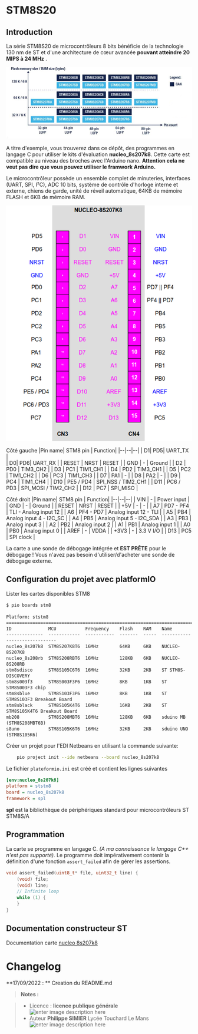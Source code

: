 ﻿# STM8S20

## Introduction
La série STM8S20 de microcontrôleurs 8 bits bénéficie de la technologie 130 nm de ST et d'une architecture de cœur avancée **pouvant atteindre 20 MIPS à 24 MHz** .

![Gamme STM8S20](/gamme_STM8S20.png)

A titre d'exemple, vous trouverez dans ce dépôt, des programmes en langage C pour utiliser le kits d'évaluation **nucleo_8s207k8**.
Cette carte est compatible au niveau des broches avec l'Arduino nano. **Attention cela ne veut pas dire que vous pouvez utiliser le framwork Arduino.**  

Le microcontrôleur possède un ensemble complet de minuteries, interfaces (UART, SPI, I²C), ADC 10 bits, système de contrôle d'horloge interne et externe, chiens de garde, unité de réveil automatique, 64KB de mémoire FLASH et 6KB de mémoire RAM. 

![brochage NUCLEO-8S207K8](/brochage_NUCLEO-8S207K8.png)

Côté gauche
|Pin name| STM8 pin | Function|
|--|--|--|
| D1|  PD5|  UART_TX  |  
| D0|  PD6|  UART_RX |
| RESET | NRST | RESET |
| GND  | - | Ground |
| D2 | PD0 | TIM3_CH2 |
| D3 | PC1 | TIM1_CH1 |
| D4 | PD2 | TIM3_CH1 |
| D5 | PC2 | TIM1_CH2 |
| D6 | PC3 | TIM1_CH3 |
| D7 | PA1 | - |
| D8 | PA2 | - |
| D9 | PC4 | TIM1_CH4 |
| D10 | PE5 / PD4 | SPI_NSS / TIM2_CH1 |
| D11 | PC6 / PD3 | SPI_MOSI / TIM2_CH2 |
| D12 | PC7 | SPI_MISO |

Côté droit
|Pin name| STM8 pin | Function|
|--|--|--|
| VIN |  - | Power input |
| GND | - | Ground |
| RESET | NRST | RESET |
| +5V | - | - |
| A7 | PD7 - PF4 | TLI - Analog input 12 |
| A6 | PF4 - PD7 |  Analog input 12 - TLI |
| A5 | PB4 | Analog input 4 - I2C_SC |
| A4 | PB5 | Analog input 5 - I2C_SDA |
| A3 | PB3 | Analog input 3 |
| A2 | PB2 | Analog input 2 |
| A1 | PB1 | Analog input 1 |
| A0 | PB0 | Analog input 0 |
| AREF | - | VDDA |
| +3V3 | - | 3.3 V I/O |
| D13 | PC5 | SPI clock |

La carte a une sonde de débogage intégrée et **EST PRÊTE** pour le débogage ! Vous n'avez pas besoin d'utiliser/d'acheter une sonde de débogage externe.

## Configuration du projet avec platformIO
Lister les cartes disponibles STM8
```
$ pio boards stm8

Platform: ststm8
=========================================================================================
ID              MCU           Frequency    Flash    RAM    Name
--------------  ------------  -----------  -------  -----  ------------------------------
nucleo_8s207k8  STM8S207K8T6  16MHz        64KB     6KB    NUCLEO-8S207K8
nucleo_8s208rb  STM8S208RBT6  16MHz        128KB    6KB    NUCLEO-8S208RB
stm8sdisco      STM8S105C6T6  16MHz        32KB     2KB    ST STM8S-DISCOVERY
stm8s003f3      STM8S003F3P6  16MHz        8KB      1KB    ST STM8S003F3 chip
stm8sblue       STM8S103F3P6  16MHz        8KB      1KB    ST STM8S103F3 Breakout Board
stm8sblack      STM8S105K4T6  16MHz        16KB     2KB    ST STM8S105K4T6 Breakout Board
mb208           STM8S208MBT6  16MHz        128KB    6KB    sduino MB (STM8S208MBT6B)
s8uno           STM8S105K6T6  16MHz        32KB     2KB    sduino UNO (STM8S105K6)

```

Créer un projet pour l'EDI Netbeans en utilisant la commande suivante:
```bash
	pio project init --ide netbeans --board nucleo_8s207k8
```
Le fichier `plateformio.ini` est créé et contient les lignes suivantes
```ini
[env:nucleo_8s207k8]
platform = ststm8
board = nucleo_8s207k8
framework = spl
``` 
**spl** est la bibliothèque de périphériques standard pour microcontrôleurs ST STM8S/A

## Programmation

La carte se programme en langage C. *(A ma connaissance le langage C++ n'est pas supporté).*
Le programme doit impérativement contenir la définition d'une fonction `assert_failed` afin de gérer les assertions. 
```c
void assert_failed(uint8_t* file, uint32_t line) {
    (void) file;
    (void) line;
    // Infinite loop 
    while (1) {
    }
}
```



## Documentation constructeur ST

Documentation carte [nucleo 8s207k8](https://www.st.com/en/evaluation-tools/nucleo-8s207k8.html#documentation)

# Changelog

**17/09/2022 : ** Creation du README.md 

> **Notes :**


> - Licence : **licence publique générale** ![enter image description here](https://img.shields.io/badge/licence-GPL-green.svg)
> - Auteur **Philippe SIMIER** Lycée Touchard Le Mans
>  ![enter image description here](https://img.shields.io/badge/built-passing-green.svg)
<!-- TOOLBOX 

